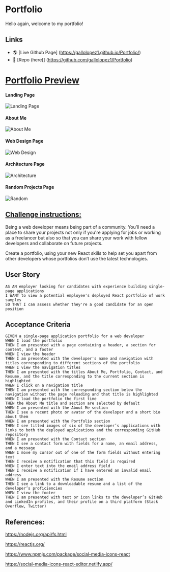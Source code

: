 # Portfolio

Hello again, welcome to my portfolio!

## Links

- 🌎 [Live Github Page] (https://gallolopez1.github.io/Portfolio/)
- 💾 [Repo (here)] (https://github.com/gallolopez1/Portfolio)

# <u> Portfolio Preview</u>

#### Landing Page

<img src="Assets\Images\1.PNG" alt="Landing Page" />

#### About Me

<img src="Assets\Images\2.PNG" alt="About Me" />

#### Web Design Page

<img src="Assets\Images\3.PNG" alt="Web Design" />

#### Architecture Page

<img src="Assets\Images\4.PNG" alt="Architecture" />

#### Random Projects Page

<img src="Assets\Images\5.PNG" alt="Random" />

## <u> Challenge instructions:</u>

Being a web developer means being part of a community. You’ll need a place to share your projects not only if you're applying for jobs or working as a freelancer but also so that you can share your work with fellow developers and collaborate on future projects.

Create a portfolio, using your new React skills to help set you apart from other developers whose portfolios don’t use the latest technologies.

## User Story

```
AS AN employer looking for candidates with experience building single-page applications
I WANT to view a potential employee's deployed React portfolio of work samples
SO THAT I can assess whether they're a good candidate for an open position
```

## Acceptance Criteria

```
GIVEN a single-page application portfolio for a web developer
WHEN I load the portfolio
THEN I am presented with a page containing a header, a section for content, and a footer
WHEN I view the header
THEN I am presented with the developer's name and navigation with titles corresponding to different sections of the portfolio
WHEN I view the navigation titles
THEN I am presented with the titles About Me, Portfolio, Contact, and Resume, and the title corresponding to the current section is highlighted
WHEN I click on a navigation title
THEN I am presented with the corresponding section below the navigation without the page reloading and that title is highlighted
WHEN I load the portfolio the first time
THEN the About Me title and section are selected by default
WHEN I am presented with the About Me section
THEN I see a recent photo or avatar of the developer and a short bio about them
WHEN I am presented with the Portfolio section
THEN I see titled images of six of the developer’s applications with links to both the deployed applications and the corresponding GitHub repository
WHEN I am presented with the Contact section
THEN I see a contact form with fields for a name, an email address, and a message
WHEN I move my cursor out of one of the form fields without entering text
THEN I receive a notification that this field is required
WHEN I enter text into the email address field
THEN I receive a notification if I have entered an invalid email address
WHEN I am presented with the Resume section
THEN I see a link to a downloadable resume and a list of the developer’s proficiencies
WHEN I view the footer
THEN I am presented with text or icon links to the developer’s GitHub and LinkedIn profiles, and their profile on a third platform (Stack Overflow, Twitter)
```

## References:

https://nodejs.org/api/fs.html

https://reactjs.org/

https://www.npmjs.com/package/social-media-icons-react

https://social-media-icons-react-editor.netlify.app/
